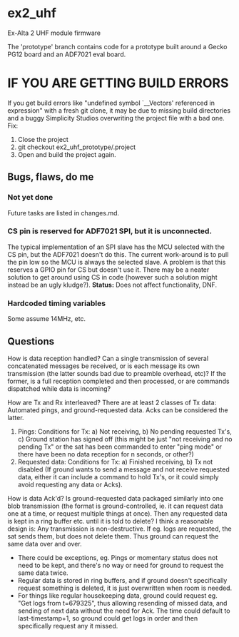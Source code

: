 # ex2_uhf
Ex-Alta 2 UHF module firmware

The 'prototype' branch contains code for a prototype built around a Gecko PG12 board and an ADF7021 eval board.
 
# IF YOU ARE GETTING BUILD ERRORS
If you get build errors like "undefined symbol `__Vectors' referenced in expression" with a fresh git clone,
it may be due to missing build directories and a buggy Simplicity Studios overwriting the project file with a bad one.
Fix:
1. Close the project
2. git checkout ex2_uhf_prototype/.project
3. Open and build the project again.


## Bugs, flaws, do me

### Not yet done
Future tasks are listed in changes.md.

### CS pin is reserved for ADF7021 SPI, but it is unconnected.
The typical implementation of an SPI slave has the MCU selected with the CS pin, but the ADF7021 doesn't do this.
The current work-around is to pull the pin low so the MCU is always the selected slave.
A problem is that this reserves a GPIO pin for CS but doesn't use it. There may be a neater solution to get around using CS in code (however such a solution might instead be an ugly kludge?).
**Status:** Does not affect functionality, DNF.

### Hardcoded timing variables
Some assume 14MHz, etc.

## Questions

How is data reception handled? Can a single transmission of several concatenated messages be received, or is each message its own transmission (the latter sounds bad due to preamble overhead, etc)? If the former, is a full reception completed and then processed, or are commands dispatched while data is incoming?

How are Tx and Rx interleaved? There are at least 2 classes of Tx data: Automated pings, and ground-requested data. Acks can be considered the latter.
1. Pings: Conditions for Tx: a) Not receiving, b) No pending requested Tx's, c) Ground station has signed off (this might be just "not receiving and no pending Tx" or the sat has been commanded to enter "ping mode" or there have been no data reception for n seconds, or other?)
2. Requested data: Conditions for Tx: a) Finished receiving, b) Tx not disabled (If ground wants to send a message and not receive requested data, either it can include a command to hold Tx's, or it could simply avoid requesting any data or Acks).

How is data Ack'd? Is ground-requested data packaged similarly into one blob transmission (the format is ground-controlled, ie. it can request data one at a time, or request multiple things at once). Then any requested data is kept in a ring buffer etc. until it is told to delete?
I think a reasonable design is: Any transmission is non-destructive. If eg. logs are requested, the sat sends them, but does not delete them. Thus ground can request the same data over and over.
- There could be exceptions, eg. Pings or momentary status does not need to be kept, and there's no way or need for ground to request the same data twice.
- Regular data is stored in ring buffers, and if ground doesn't specifically request something is deleted, it is just overwritten when room is needed.
- For things like regular housekeeping data, ground could request eg. "Get logs from t=679325", thus allowing resending of missed data, and sending of next data without the need for Ack. The time could default to last-timestamp+1, so ground could get logs in order and then specifically request any it missed.


